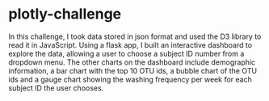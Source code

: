 # plotly-challenge

In this challenge, I took data stored in json format and used the D3 library to read it in JavaScript. Using a flask app, I built an interactive dashboard to explore the data, allowing a user to choose a subject ID number from a dropdown menu. The other charts on the dashboard include demographic information, a bar chart with the top 10 OTU ids, a bubble chart of the OTU ids and a gauge chart showing the washing frequency per week for each subject ID the user chooses.
